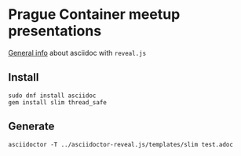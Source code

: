 # Prague Container meetup presentations

[General info](http://asciidoctor.org/docs/install-and-use-revealjs-backend/) about asciidoc with `reveal.js`

## Install

```
sudo dnf install asciidoc
gem install slim thread_safe
```

## Generate 

```
asciidoctor -T ../asciidoctor-reveal.js/templates/slim test.adoc
```
